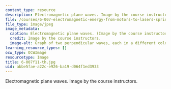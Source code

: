 ```yaml
---
content_type: resource
description: Electromagnetic plane waves. Image by the course instructors.
file: /courses/6-007-electromagnetic-energy-from-motors-to-lasers-spring-2011/abbe5faea22ce926ba19d064f1ed3933_6-007f11-th.jpg
file_type: image/jpeg
image_metadata:
  caption: Electromagnetic plane waves. (Image by the course instructors.)
  credit: Image by the course instructors.
  image-alt: Graph of two perpendicular waves, each in a different color.
learning_resource_types: []
ocw_type: OCWImage
resourcetype: Image
title: 6-007f11-th.jpg
uid: abbe5fae-a22c-e926-ba19-d064f1ed3933
---
```

Electromagnetic plane waves. Image by the course instructors.

